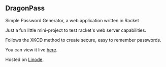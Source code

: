 ## DragonPass

Simple Password Generator, a web application written in Racket

Just a fun little mini-project to test racket's web server capabilities.

Follows the XKCD method to create secure, easy to remember passwords.

You can view it live [here](http://74.207.227.49/).

Hosted on [Linode](https://www.linode.com/).
